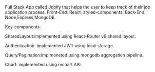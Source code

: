 Full Stack App called Jobify that helps the user to keep track of their job application process.
Front-End: React, styled-components.
Back-End: Node,Express,MongoDB.


Key-components:

SharedLayout:implemented using React-Router v6 shared layout.

Authentication: implemented JWT using local storage.

Query/Pagination:implmeneted using mongodb aggregation pipeline.

Chart: implemented using rechart API.

